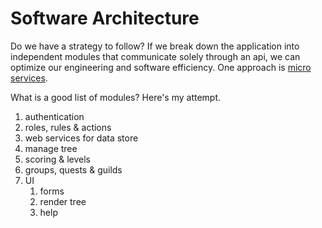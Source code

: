 # Software Architecture

Do we have a strategy to follow? If we break down the application into independent modules that communicate solely through an api, we can optimize our engineering and software efficiency. One approach is [micro services](https://microservices.io/).

What is a good list of modules? Here's my attempt.

1. authentication
2. roles, rules & actions
3. web services for data store
4. manage tree
5. scoring & levels
6. groups, quests & guilds
7. UI
	1. forms
	2. render tree
	3. help